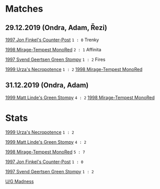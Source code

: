 ﻿# Matches

## 29.12.2019 (Ondra, Adam, Řezi)

[1997 Jon Finkel's Counter-Post](https://aetherhub.com/Deck/Public/175845)
  `1 : 0`
Trenky
  
[1998 Mirage-Tempest MonoRed](https://aetherhub.com/Deck/Public/205020)
  `2 : 1`
Affinita
  
[1997 Svend Geertsen Green Stompy](https://aetherhub.com/Deck/Public/175755)
  `1 : 2`
Fires

[1999 Urza's Necropotence](https://aetherhub.com/Deck/Public/204869)
  `1 : 2`
[1998 Mirage-Tempest MonoRed](https://aetherhub.com/Deck/Public/205020)

## 31.12.2019 (Ondra, Adam)

[1999 Matt Linde's Green Stompy](https://aetherhub.com/Deck/Public/175734)
  `4 : 2`
[1998 Mirage-Tempest MonoRed](https://aetherhub.com/Deck/Public/205020)

# Stats

[1999 Urza's Necropotence](https://aetherhub.com/Deck/Public/204869)
`1 : 2`

[1999 Matt Linde's Green Stompy](https://aetherhub.com/Deck/Public/175734)
`4 : 2`

[1998 Mirage-Tempest MonoRed](https://aetherhub.com/Deck/Public/205020)
`5 : 7`

[1997 Jon Finkel's Counter-Post](https://aetherhub.com/Deck/Public/175845)
`1 : 0`

[1997 Svend Geertsen Green Stompy](https://aetherhub.com/Deck/Public/175755)
`1 : 2`

[U/G Madness](https://aetherhub.com/Deck/Public/177783)

